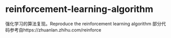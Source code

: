 # reinforcement-learning-algorithm
强化学习的算法复现。Reproduce the reinforcement learning algorithm
部分代码参考自https://zhuanlan.zhihu.com/reinforce